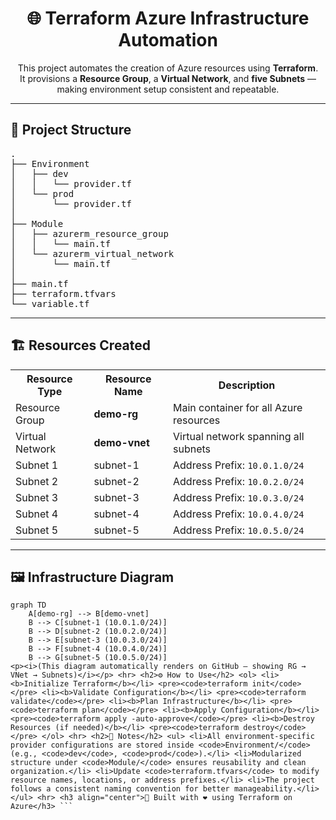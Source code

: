<h1 align="center">🌐 Terraform Azure Infrastructure Automation</h1>

<p align="center">
This project automates the creation of Azure resources using <b>Terraform</b>.<br>
It provisions a <b>Resource Group</b>, a <b>Virtual Network</b>, and <b>five Subnets</b> — making environment setup consistent and repeatable.
</p>

<hr>

<h2>📁 Project Structure</h2>

<pre>
.
├── Environment
│   ├── dev
│   │   └── provider.tf
│   └── prod
│       └── provider.tf
│
├── Module
│   ├── azurerm_resource_group
│   │   └── main.tf
│   └── azurerm_virtual_network
│       └── main.tf
│
├── main.tf
├── terraform.tfvars
└── variable.tf
</pre>

<hr>

<h2>🏗️ Resources Created</h2>

<table>
  <tr>
    <th>Resource Type</th>
    <th>Resource Name</th>
    <th>Description</th>
  </tr>
  <tr>
    <td>Resource Group</td>
    <td><b>demo-rg</b></td>
    <td>Main container for all Azure resources</td>
  </tr>
  <tr>
    <td>Virtual Network</td>
    <td><b>demo-vnet</b></td>
    <td>Virtual network spanning all subnets</td>
  </tr>
  <tr>
    <td>Subnet 1</td>
    <td>subnet-1</td>
    <td>Address Prefix: <code>10.0.1.0/24</code></td>
  </tr>
  <tr>
    <td>Subnet 2</td>
    <td>subnet-2</td>
    <td>Address Prefix: <code>10.0.2.0/24</code></td>
  </tr>
  <tr>
    <td>Subnet 3</td>
    <td>subnet-3</td>
    <td>Address Prefix: <code>10.0.3.0/24</code></td>
  </tr>
  <tr>
    <td>Subnet 4</td>
    <td>subnet-4</td>
    <td>Address Prefix: <code>10.0.4.0/24</code></td>
  </tr>
  <tr>
    <td>Subnet 5</td>
    <td>subnet-5</td>
    <td>Address Prefix: <code>10.0.5.0/24</code></td>
  </tr>
</table>

<hr>

<h2>🖼️ Infrastructure Diagram</h2>

```mermaid
graph TD
    A[demo-rg] --> B[demo-vnet]
    B --> C[subnet-1 (10.0.1.0/24)]
    B --> D[subnet-2 (10.0.2.0/24)]
    B --> E[subnet-3 (10.0.3.0/24)]
    B --> F[subnet-4 (10.0.4.0/24)]
    B --> G[subnet-5 (10.0.5.0/24)]
<p><i>(This diagram automatically renders on GitHub — showing RG → VNet → Subnets)</i></p> <hr> <h2>⚙️ How to Use</h2> <ol> <li><b>Initialize Terraform</b></li> <pre><code>terraform init</code></pre> <li><b>Validate Configuration</b></li> <pre><code>terraform validate</code></pre> <li><b>Plan Infrastructure</b></li> <pre><code>terraform plan</code></pre> <li><b>Apply Configuration</b></li> <pre><code>terraform apply -auto-approve</code></pre> <li><b>Destroy Resources (if needed)</b></li> <pre><code>terraform destroy</code></pre> </ol> <hr> <h2>📘 Notes</h2> <ul> <li>All environment-specific provider configurations are stored inside <code>Environment/</code> (e.g., <code>dev</code>, <code>prod</code>).</li> <li>Modularized structure under <code>Module/</code> ensures reusability and clean organization.</li> <li>Update <code>terraform.tfvars</code> to modify resource names, locations, or address prefixes.</li> <li>The project follows a consistent naming convention for better manageability.</li> </ul> <hr> <h3 align="center">🚀 Built with ❤️ using Terraform on Azure</h3> ```